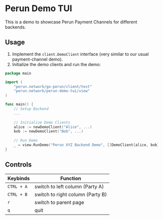 # Perun Demo TUI
This is a demo to showcase Perun Payment Channels for different backends.

## Usage
1. Implement the `client.DemoClient` interface (very similar to our usual payment-channel demo).
2. Initialize the demo clients and run the demo:

```go
package main

import (
	"perun.network/go-perun/client/test"
	"perun.network/perun-demo-tui/view"
)

func main() {
	// Setup Backend
	...
	
	// Initialize Demo Clients
	alice := newDemoClient("Alice", ...)
	bob := newDemoClient("Bob", ...)
    
	// Run Demo
	_ = view.RunDemo("Perun XYZ Backend Demo", []DemoClient{alice, bob})
}
```

## Controls
| Keybinds     	 | Function                         	 |
|----------------|------------------------------------|
| ` CTRL + A ` 	 | switch to left column (Party A)  	 |
| ` CTRL + B ` 	 | switch to right column (Party B) 	 |
| ` r `    	     | switch to parent page            	 |
| `q`     	      | quit                             	 |